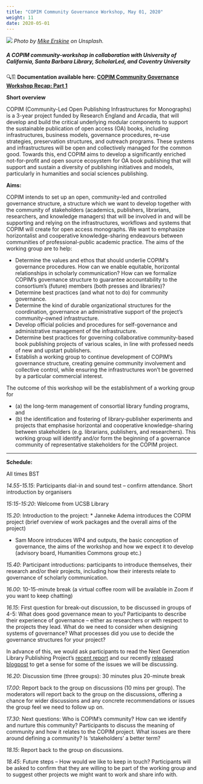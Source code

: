 ```yaml
---
title: "COPIM Community Governance Workshop, May 01, 2020"
weight: 11
date: 2020-05-01
---
```

![](images/mike-erskine-Xtnt5xtK03E-unsplash-cropped.jpg)
*Photo by [Mike Erskine](https://unsplash.com/@mikejerskine?utm_source=unsplash&utm_medium=referral&utm_content=creditCopyText) on Unsplash.*


##### A COPIM community-workshop in collaboration with University of California, Santa Barbara Library, ScholarLed, and Coventry University

🔍🖺 **Documentation available here: [COPIM Community Governance Workshop Recap: Part 1](https://doi.org/10.21428/785a6451.6a3a2ca2)**

**Short overview**

COPIM (Community-Led Open Publishing Infrastructures for Monographs) is a 3-year project funded by Research England and Arcadia, that will develop and build the critical underlying modular components to support the sustainable publication of open access (OA) books, including infrastructures, business models, governance procedures, re-use strategies, preservation structures, and outreach programs. These systems and infrastructures will be open and collectively managed for the common good. Towards this, end COPIM aims to develop a significantly enriched not-for-profit and open source ecosystem for OA book publishing that will support and sustain a diversity of publishing initiatives and models, particularly in humanities and social sciences publishing.

**Aims:**

COPIM intends to set up an open, community-led and controlled governance structure, a structure which we want to develop together with the community of stakeholders (academics, publishers, librarians, researchers, and knowledge managers) that will be involved in and will be supporting and relying on the infrastructures, workflows and systems that COPIM will create for open access monographs. We want to emphasize horizontalist and cooperative knowledge-sharing endeavours between communities of professional-public academic practice. The aims of the working group are to help:

* Determine the values and ethos that should underlie COPIM‘s governance procedures. How can we enable equitable, horizontal relationships in scholarly communication? How can we formalize COPIM’s governance structure to guarantee accountability to the consortium’s (future) members (both presses and libraries)?
* Determine best practices (and what not to do) for community governance.
* Determine the kind of durable organizational structures for the coordination, governance an administrative support of the project’s community-owned infrastructure.
* Develop official policies and procedures for self-governance and administrative management of the infrastructure.
* Determine best practices for governing collaborative community-based book publishing projects of various scales, in line with professed needs of new and upstart publishers.
* Establish a working group to continue development of COPIM’s governance structure, creating genuine community involvement and collective control, while ensuring the infrastructures won’t be governed by a particular commercial interest.

The outcome of this workshop will be the establishment of a working group for
* (a) the long-term management of consortial library funding programs, and
* (b) the identification and fostering of library-publisher experiments and projects that emphasise horizontal and cooperative knowledge-sharing between stakeholders (e.g. librarians, publishers, and researchers).
This working group will identify and/or form the beginning of a governance community of representative stakeholders for the COPIM project.

---

**Schedule:**

All times BST

_14.55-15.15_: Participants dial-in and sound test – confirm attendance.
Short introduction by organisers

_15:15-15:20_: Welcome from UCSB Library

_15.20_: Introduction to the project:
	 * Janneke Adema introduces the COPIM project (brief overview of work packages and the overall aims of the project)
   * Sam Moore introduces WP4 and outputs, the basic conception of governance, the aims of the workshop and how we expect it to develop (advisory board, Humanities Commons group etc.)

_15.40_: Participant introductions: participants to introduce themselves, their research and/or their projects, including how their interests relate to governance of scholarly communication.  

_16.00_: 10-15-minute break (a virtual coffee room will be available in Zoom if you want to keep chatting)

_16.15_: First question for break-out discussion, to be discussed in groups of 4-5: What does good governance mean to you? Participants to describe their experience of governance – either as researchers or with respect to the projects they lead. What do we need to consider when designing systems of governance? What processes did you use to decide the governance structures for your project?

In advance of this, we would ask participants to read the Next Generation Library Publishing Project’s [recent report](https://educopia.org/principles_values_wp/) and our recently [released blogpost](https://doi.org/10.21428/785a6451.20a5c646) to get a sense for some of the issues we will be discussing.

_16.20_: Discussion time (three groups): 30 minutes plus 20-minute break

_17.00_: Report back to the group on discussions (10 mins per group). The moderators will report back to the group on the discussions, offering a chance for wider discussions and any concrete recommendations or issues the group feel we need to follow up on.

_17.30_: Next questions: Who is COPIM’s community? How can we identify and nurture this community? Participants to discuss the meaning of community and how it relates to the COPIM project. What issues are there around defining a community? Is ‘stakeholders’ a better term?

_18.15_: Report back to the group on discussions.

_18.45_: Future steps – How would we like to keep in touch? Participants will be asked to confirm that they are willing to be part of the working group and to suggest other projects we might want to work and share info with.
